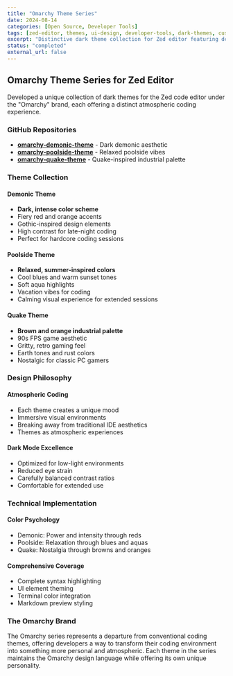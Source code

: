 ```yaml
---
title: "Omarchy Theme Series"
date: 2024-08-14
categories: [Open Source, Developer Tools]
tags: [zed-editor, themes, ui-design, developer-tools, dark-themes, customization]
excerpt: "Distinctive dark theme collection for Zed editor featuring demonic, poolside, and Quake-inspired aesthetics"
status: "completed"
external_url: false
---
```


## Omarchy Theme Series for Zed Editor

Developed a unique collection of dark themes for the Zed code editor under the "Omarchy" brand, each offering a distinct atmospheric coding experience.

### GitHub Repositories

- **[omarchy-demonic-theme](https://github.com/potable-anarchy/omarchy-demonic-theme)** - Dark demonic aesthetic
- **[omarchy-poolside-theme](https://github.com/potable-anarchy/omarchy-poolside-theme)** - Relaxed poolside vibes
- **[omarchy-quake-theme](https://github.com/potable-anarchy/omarchy-quake-theme)** - Quake-inspired industrial palette

### Theme Collection

#### Demonic Theme
- **Dark, intense color scheme**
- Fiery red and orange accents
- Gothic-inspired design elements
- High contrast for late-night coding
- Perfect for hardcore coding sessions

#### Poolside Theme
- **Relaxed, summer-inspired colors**
- Cool blues and warm sunset tones
- Soft aqua highlights
- Vacation vibes for coding
- Calming visual experience for extended sessions

#### Quake Theme
- **Brown and orange industrial palette**
- 90s FPS game aesthetic
- Gritty, retro gaming feel
- Earth tones and rust colors
- Nostalgic for classic PC gamers

### Design Philosophy

#### Atmospheric Coding
- Each theme creates a unique mood
- Immersive visual environments
- Breaking away from traditional IDE aesthetics
- Themes as atmospheric experiences

#### Dark Mode Excellence
- Optimized for low-light environments
- Reduced eye strain
- Carefully balanced contrast ratios
- Comfortable for extended use

### Technical Implementation

#### Color Psychology
- Demonic: Power and intensity through reds
- Poolside: Relaxation through blues and aquas
- Quake: Nostalgia through browns and oranges

#### Comprehensive Coverage
- Complete syntax highlighting
- UI element theming
- Terminal color integration
- Markdown preview styling

### The Omarchy Brand
The Omarchy series represents a departure from conventional coding themes, offering developers a way to transform their coding environment into something more personal and atmospheric. Each theme in the series maintains the Omarchy design language while offering its own unique personality.